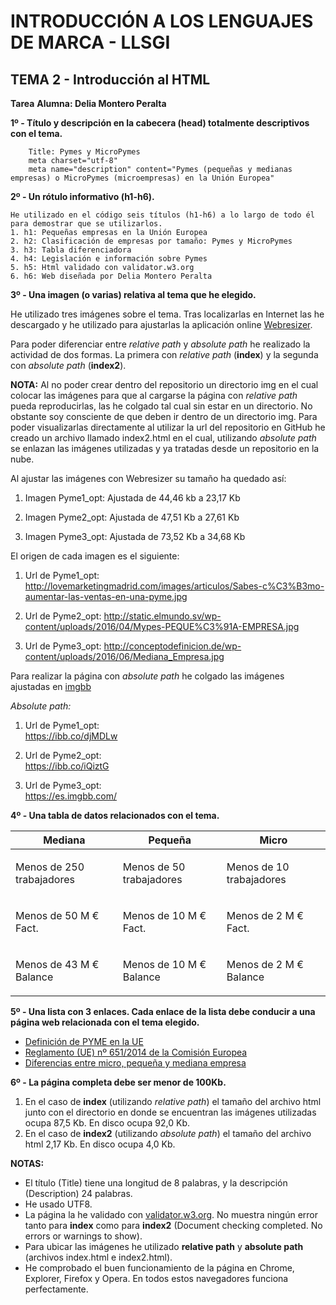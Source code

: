 # INTRODUCCIÓN A LOS LENGUAJES DE MARCA - LLSGI
## TEMA 2 - Introducción al HTML
**Tarea**
**Alumna: Delia Montero Peralta**

**1º - Título y descripción en la cabecera (head) totalmente descriptivos con el tema.**

		Title: Pymes y MicroPymes
		meta charset="utf-8"
		meta name="description" content="Pymes (pequeñas y medianas empresas) o MicroPymes (microempresas) en la Unión Europea"
	

**2º - Un rótulo informativo (h1-h6).**

	He utilizado en el código seis títulos (h1-h6) a lo largo de todo él para demostrar que se utilizarlos.
	1. h1: Pequeñas empresas en la Unión Europea
	2. h2: Clasificación de empresas por tamaño: Pymes y MicroPymes
	3. h3: Tabla diferenciadora
	4. h4: Legislación e información sobre Pymes	
	5. h5: Html validado con validator.w3.org
	6. h6: Web diseñada por Delia Montero Peralta

**3º - Una imagen (o varias) relativa al tema que he elegido.**

He utilizado tres imágenes sobre el tema. Tras localizarlas en Internet las he descargado y he utilizado para ajustarlas la aplicación online [Webresizer]( http://webresizer.com/resizer).

Para poder diferenciar entre *relative path* y *absolute path* he realizado la actividad de dos formas. La primera con *relative path* (**index**) y la segunda con *absolute path* (**index2**).

**NOTA:**
Al no poder crear dentro del repositorio un directorio img en el cual colocar las imágenes para que al cargarse la página con *relative path* pueda reproducirlas, las he colgado tal cual sin estar en un directorio. No obstante soy consciente de que deben ir dentro de un directorio img. Para poder visualizarlas directamente al utilizar la url del repositorio en GitHub he creado un archivo llamado index2.html en el cual, utilizando *absolute path* se enlazan las imágenes utilizadas y ya tratadas desde un repositorio en la nube.

Al ajustar las imágenes con Webresizer su tamaño ha quedado así:

1. Imagen Pyme1_opt: Ajustada de 44,46 kb a 23,17 Kb

2. Imagen Pyme2_opt: Ajustada de 47,51 Kb a 27,61 Kb

3. Imagen Pyme3_opt: Ajustada de 73,52 Kb a 34,68 Kb


El origen de cada imagen es el siguiente:

1. Url de Pyme1_opt:
http://lovemarketingmadrid.com/images/articulos/Sabes-c%C3%B3mo-aumentar-las-ventas-en-una-pyme.jpg

2. Url de Pyme2_opt: 
http://static.elmundo.sv/wp-content/uploads/2016/04/Mypes-PEQUE%C3%91A-EMPRESA.jpg

3. Url de Pyme3_opt:
http://conceptodefinicion.de/wp-content/uploads/2016/06/Mediana_Empresa.jpg

Para realizar la página con *absolute path* he colgado las imágenes ajustadas en [imgbb](https://es.imgbb.com)

*Absolute path:*

1. Url de Pyme1_opt:  
https://ibb.co/djMDLw

2. Url de Pyme2_opt:  
https://ibb.co/iQiztG

3. Url de Pyme3_opt:  
https://es.imgbb.com/

**4º - Una tabla de datos relacionados con el tema.**
<table id="tipos">
			<thead>
				<tr>
					<th>Mediana</th>
					<th>Pequeña</th>
					<th>Micro</th>
				</tr>
			</thead>
			<tbody>
						<tr>
					<td><p>Menos de 250 trabajadores</p></td>
					<td><p>Menos de 50 trabajadores</p></td>
					<td><p>Menos de 10 trabajadores</p></td>
				</tr>
				<tr>
					<td><p>Menos de  50 M € Fact.</p></td>
					<td><p>Menos de  10 M €  Fact.</p></td>
					<td><p>Menos de  2 M €  Fact.</p></td>
				</tr>
				<tr>
					<td><p>Menos de  43 M €  Balance</p></td>
					<td><p>Menos de  10 M €  Balance</p></td>
					<td><p>Menos de  2 M €  Balance</p></td>
				</tr>
			</tbody>
		</table>

**5º - Una lista con 3 enlaces. Cada enlace de la lista debe conducir a una página web relacionada con el tema elegido.**
		<ul>
 			 <li>
				<a href="http://www.ipyme.org/es-ES/UnionEuropea/UnionEuropea/PoliticaEuropea/Marco/Paginas/NuevaDefinicionPYME.aspx" target="_blank">Definición de PYME en la UE</a>
			</li>
			<li>
				<a href="http://www.boe.es/buscar/doc.php?id=DOUE-L-2014-81403" target="_blank">Reglamento (UE) nº 651/2014 de la Comisión Europea</a>
			</li>
			<li>
				<a href="https://cincodias.elpais.com/cincodias/2016/08/02/pyme/1470120203_791862.html" target="_blank">Diferencias entre micro, pequeña y mediana empresa</a>
			</li>
</ul>

**6º - La página completa debe ser menor de 100Kb.**

1. En el caso de **index** (utilizando *relative path*) el tamaño del archivo html junto con el directorio en donde se encuentran las imágenes utilizadas ocupa 87,5 Kb. En disco ocupa 92,0 Kb.
2. En el caso  de **index2** (utilizando *absolute path*) el tamaño del archivo html 2,17 Kb. En disco ocupa 4,0 Kb.

**NOTAS:**

- El título (Title) tiene una longitud de 8 palabras, y la descripción (Description) 24 palabras.
- He usado UTF8.
- La página la he validado con [validator.w3.org](https://validator.w3.org/). No muestra ningún error tanto para **index** como para **index2** (Document checking completed. No errors or warnings to show).
- Para ubicar las imágenes he utilizado **relative path** y **absolute path** (archivos index.html e index2.html).
- He comprobado el buen funcionamiento de la página en Chrome, Explorer, Firefox y Opera. En todos estos navegadores funciona perfectamente.

